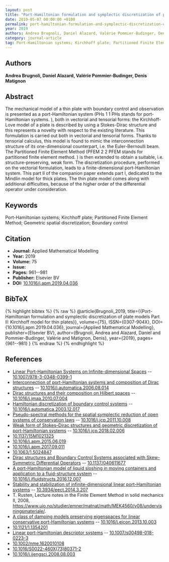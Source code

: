 ```yaml
---
layout: post
title: "Port-Hamiltonian formulation and symplectic discretization of plate models Part II: Kirchhoff model for thin plates"
date: 2019-05-07 00:00:00 +0100
permalink: port-hamiltonian-formulation-and-symplectic-discretization-of-plate-models-part-ii-kirchhoff-model-for-thin-plates
year: 2019
authors: Andrea Brugnoli, Daniel Alazard, Valérie Pommier-Budinger, Denis Matignon
category: journal-article
tag: Port-Hamiltonian systems; Kirchhoff plate; Partitioned Finite Element Method; Geometric spatial discretization; Boundary control
---
```

 
## Authors
**Andrea Brugnoli, Daniel Alazard, Valérie Pommier-Budinger, Denis Matignon**
 
## Abstract
The mechanical model of a thin plate with boundary control and observation is presented as a port-Hamiltonian system (PHs 1 1 PHs stands for port-Hamiltonian systems. ), both in vectorial and tensorial forms: the Kirchhoff-Love model of a plate is described by using a Stokes-Dirac structure and this represents a novelty with respect to the existing literature. This formulation is carried out both in vectorial and tensorial forms. Thanks to tensorial calculus, this model is found to mimic the interconnection structure of its one-dimensional counterpart, i.e. the Euler-Bernoulli beam. The Partitioned Finite Element Method (PFEM 2 2 PFEM stands for partitioned finite element method. ) is then extended to obtain a suitable, i.e. structure-preserving, weak form. The discretization procedure, performed on the vectorial formulation, leads to a finite-dimensional port-Hamiltonian system. This part II of the companion paper extends part I, dedicated to the Mindlin model for thick plates. The thin plate model comes along with additional difficulties, because of the higher order of the differential operator under consideration.
 
## Keywords
Port-Hamiltonian systems; Kirchhoff plate; Partitioned Finite Element Method; Geometric spatial discretization; Boundary control
 
## Citation
- **Journal:** Applied Mathematical Modelling
- **Year:** 2019
- **Volume:** 75
- **Issue:** 
- **Pages:** 961--981
- **Publisher:** Elsevier BV
- **DOI:** [10.1016/j.apm.2019.04.036](https://doi.org/10.1016/j.apm.2019.04.036)
 
## BibTeX
{% highlight bibtex %}
{% raw %}
@article{Brugnoli_2019,
  title={{Port-Hamiltonian formulation and symplectic discretization of plate models Part II: Kirchhoff model for thin plates}},
  volume={75},
  ISSN={0307-904X},
  DOI={10.1016/j.apm.2019.04.036},
  journal={Applied Mathematical Modelling},
  publisher={Elsevier BV},
  author={Brugnoli, Andrea and Alazard, Daniel and Pommier-Budinger, Valérie and Matignon, Denis},
  year={2019},
  pages={961--981}
}
{% endraw %}
{% endhighlight %}
 
## References
- [Linear Port-Hamiltonian Systems on Infinite-dimensional Spaces](linear-port-hamiltonian-systems-on-infinite-dimensional-spaces) -- [10.1007/978-3-0348-0399-1](https://doi.org/10.1007/978-3-0348-0399-1)
- [Interconnection of port-Hamiltonian systems and composition of Dirac structures](interconnection-of-port-hamiltonian-systems-and-composition-of-dirac-structures) -- [10.1016/j.automatica.2006.08.014](https://doi.org/10.1016/j.automatica.2006.08.014)
- [Dirac structures and their composition on Hilbert spaces](dirac-structures-and-their-composition-on-hilbert-spaces) -- [10.1016/j.jmaa.2010.07.004](https://doi.org/10.1016/j.jmaa.2010.07.004)
- [Hamiltonian discretization of boundary control systems](hamiltonian-discretization-of-boundary-control-systems) -- [10.1016/j.automatica.2003.12.017](https://doi.org/10.1016/j.automatica.2003.12.017)
- [Pseudo-spectral methods for the spatial symplectic reduction of open systems of conservation laws](pseudo-spectral-methods-for-the-spatial-symplectic-reduction-of-open-systems-of-conservation-laws) -- [10.1016/j.jcp.2011.10.008](https://doi.org/10.1016/j.jcp.2011.10.008)
- [Weak form of Stokes–Dirac structures and geometric discretization of port-Hamiltonian systems](weak-form-of-stokes-dirac-structures-and-geometric-discretization-of-port-hamiltonian-systems) -- [10.1016/j.jcp.2018.02.006](https://doi.org/10.1016/j.jcp.2018.02.006)
- [10.1137/15M1021325](https://doi.org/10.1137/15M1021325)
- [10.1016/j.apm.2015.06.019](https://doi.org/10.1016/j.apm.2015.06.019)
- [10.1016/j.apm.2017.09.011](https://doi.org/10.1016/j.apm.2017.09.011)
- [10.1063/1.5024847](https://doi.org/10.1063/1.5024847)
- [Dirac structures and Boundary Control Systems associated with Skew-Symmetric Differential Operators](dirac-structures-and-boundary-control-systems-associated-with-skew-symmetric-differential-operators) -- [10.1137/040611677](https://doi.org/10.1137/040611677)
- [A port-Hamiltonian model of liquid sloshing in moving containers and application to a fluid-structure system](a-port-hamiltonian-model-of-liquid-sloshing-in-moving-containers-and-application-to-a-fluid-structure-system) -- [10.1016/j.jfluidstructs.2016.12.007](https://doi.org/10.1016/j.jfluidstructs.2016.12.007)
- [Stability and stabilization of infinite-dimensional linear port-Hamiltonian systems](stability-and-stabilization-of-infinite-dimensional-linear-port-hamiltonian-systems) -- [10.3934/eect.2014.3.207](https://doi.org/10.3934/eect.2014.3.207)
- T. Rusten, Lecture notes in the Finite Element Method in solid mechanics II, 2008, https://www.uio.no/studier/emner/matnat/math/MEK4560/v08/undervisningsmateriale/.
- [A class of damping models preserving eigenspaces for linear conservative port-Hamiltonian systems](a-class-of-damping-models-preserving-eigenspaces-for-linear-conservative-port-hamiltonian-systems) -- [10.1016/j.ejcon.2013.10.003](https://doi.org/10.1016/j.ejcon.2013.10.003)
- [10.1121/1.1354201](https://doi.org/10.1121/1.1354201)
- [Linear port-Hamiltonian descriptor systems](linear-port-hamiltonian-descriptor-systems) -- [10.1007/s00498-018-0223-3](https://doi.org/10.1007/s00498-018-0223-3)
- [10.1002/nme.1620010108](https://doi.org/10.1002/nme.1620010108)
- [10.1016/S0022-460X(73)80371-2](https://doi.org/10.1016/S0022-460X(73)80371-2)
- [10.1016/j.ijengsci.2008.08.003](https://doi.org/10.1016/j.ijengsci.2008.08.003)

